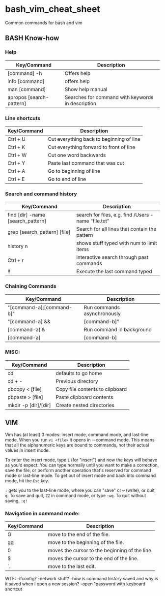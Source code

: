 # bash_vim_cheat_sheet

Common commands for bash and vim

## BASH Know-how 

### Help
| Key/Command | Description |
| ----------- | ------------|
| [command] -h	|Offers help|
| info [command]|	offers help|
| man [command]|	Show help manual|
| apropos [search-pattern]	|Searches for command with keywords in description|

### Line shortcuts
|Key/Command|	Description|
|-----------|	-----------|
|Ctrl + U	|Cut everything back to beginning of line|
|Ctrl + K	|Cut everything forward to front of line|
|Ctrl + W	|Cut one word backwards|
|Ctrl + Y	|Paste last command that was cut|
|Ctrl + A	|Go to beginning of line|
|Ctrl + E	|Go to end of line|

### Search and command history
|Key/Command	|Description|
|-----------|	-----------|
|find [dir] -name [search_pattern]|search for files, e.g. find /Users -name “file.txt”|
|grep [search_pattern] [file]|	Search for all lines that contain the pattern|
|history n	 |shows stuff typed with num to limit items|
|Ctrl + r	|interactive search through past commands|
|!!|	Execute the last command typed|

### Chaining Commands
|Key/Command|	Description|
|-----------|	-----------|
|"[command-a];[command-b]"	|Run commands asynchronously|
|"[command-a] &&|[command-b]"|	Run commands synchronously|
|[command-a] &| Run command in background|
|[command-a] | [command-b]|	"Run command then pass result to command B|


### MISC:
|Key/Command|	Description|
|-----------|	-----------|
|cd 	|defaults to go home|
|cd + -	|Previous directory|
|pbcopy < [file]	|Copy file contents to clipboard|
|pbpaste > [file]|	Paste clipboard contents|
|mkdir -p [dir]/[dir]	|Create nested directories|

## VIM  

 Vim has (at least) 3 modes: insert mode, command mode, and last-line mode. When you run `vi <file>` it opens in --command mode. This means that all the alphanumeric keys are bound to commands, not their actual values in insert mode.
 
 To enter the insert mode, type `i` (for "insert") and now the keys will behave as you'd expect. You can type normally until you want to make a correction, save the file, or perform another operation that's reserved for command mode or last-line mode. To get out of insert mode and back into command mode, hit the `Esc` key.
 
 `:` gets you to the last-line mode, where you can "save" or `w` (write), or quit, `q`. To save and quit, `ZZ` in command mode, or type `:wq`. To quit without saving, `:q!`
 
### Navigation in command mode:
 
|Key/Command|Description|
|-----------|-----------|
|G |move to the end of the file.|
|gg| move to the beginning of the file.|
|0 |moves the cursor to the beginning of the line.|
|$ |moves the cursor to the end of the line.|
|`.| move to the last edit.|

WTF:
-ifconfig?
-network stuff?
-how is command history saved and why is it saved when I open a new session?
-open 1password with keyboard shortcut
	
	
